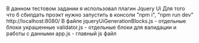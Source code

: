 В данном тестовом задании я использовал плагин Jquery Ui
Для того что б сбилдать проэкт нужно запустить в консоли "npm i", "npm run dev"
http://localhost:8080/
В файле
    jqueryUiGenerationBlocks.js - отдельные блоки украшенные
    validator.js - отдельные блоки для валидации и работы с данными
    app.js - главный js файл
